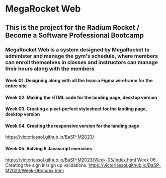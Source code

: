 # MegaRocket Web

## This is the project for the Radium Rocket / Become a Software Professional Bootcamp

### MegaRocket Web is a system designed by MegaRocket to administer and manage the gym's schedule, where members can enroll themselves in classes and instructors can manage their hours along with the members

#### Week 01. Designing along with all the team a Figma wireframe for the entire site

#### Week 02. Making the HTML code for the landing page, desktop version

#### Week 03. Creating a pixel-perfect stylesheet for the landing page, desktop version

#### Week 04. Creating the responsive version for the landing page
https://victoriassol.github.io/BaSP-M2023/

#### Week 05. Solving 6 Javascript exercises
https://victoriassol.github.io/BaSP-M2023/Week-05/index.html
Week 06. Creating the sign in/sign up validations.
https://victoriassol.github.io/BaSP-M2023/Week-06/index.html